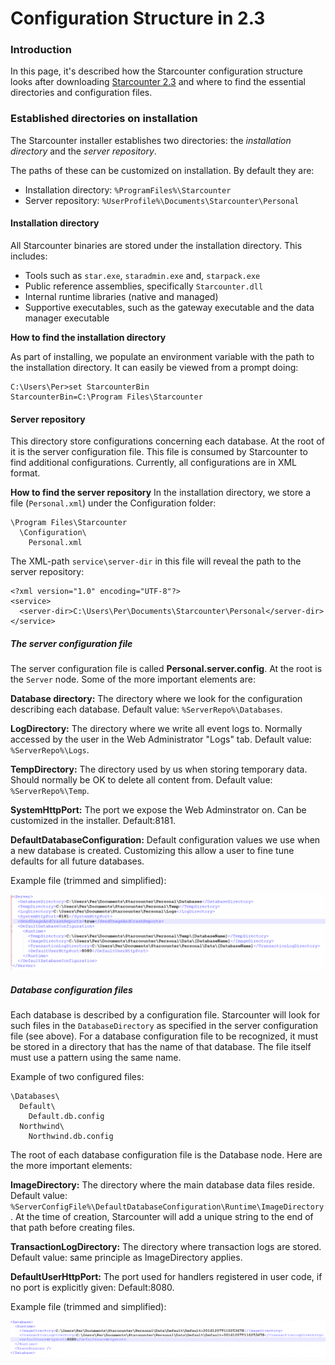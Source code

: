 # Configuration Structure in 2.3

### Introduction

In this page, it's described how the Starcounter configuration structure looks after downloading <a href="http://downloads.starcounter.com/">Starcounter 2.3</a> and where to find the essential directories and configuration files.

### Established directories on installation

The Starcounter installer establishes two directories: the _installation directory_ and the _server repository_.

The paths of these can be customized on installation. By default they are:

* Installation directory: `%ProgramFiles%\Starcounter`
* Server repository: `%UserProfile%\Documents\Starcounter\Personal`

#### Installation directory

All Starcounter binaries are stored under the installation directory. This includes:

* Tools such as `star.exe`, `staradmin.exe` and, `starpack.exe`
* Public reference assemblies, specifically `Starcounter.dll`
* Internal runtime libraries (native and managed)
* Supportive executables, such as the gateway executable and the data manager executable

**How to find the installation directory**

As part of installing, we populate an environment variable with the path to the installation directory. It can easily be viewed from a prompt doing:
```
C:\Users\Per>set StarcounterBin
StarcounterBin=C:\Program Files\Starcounter
```

#### Server repository

This directory store configurations concerning each database. At the root of it is the server configuration file. This file is consumed by Starcounter to find additional configurations. Currently, all configurations are in XML format.

**How to find the server repository**
In the installation directory, we store a file (`Personal.xml`) under the Configuration folder:

```
\Program Files\Starcounter
  \Configuration\
    Personal.xml
```

The XML-path `service\server-dir` in this file will reveal the path to the server repository:

```
<?xml version="1.0" encoding="UTF-8"?>
<service>
  <server-dir>C:\Users\Per\Documents\Starcounter\Personal</server-dir>
</service>
```

##### The server configuration file

The server configuration file is called **Personal.server.config**. At the root is the `Server` node. Some of the more important elements are:

**Database directory:**
The directory where we look for the configuration describing each database. Default value: <code>%ServerRepo%\Databases</code>.

**LogDirectory:**
The directory where we write all event logs to. Normally accessed by the user in the Web Administrator "Logs" tab. Default value: <code>%ServerRepo%\Logs</code>.

**TempDirectory:**
The directory used by us when storing temporary data. Should normally be OK to delete all content from. Default value: <code>%ServerRepo%\Temp</code>.

**SystemHttpPort:**
The port we expose the Web Adminstrator on. Can be customized in the installer. Default:8181.

**DefaultDatabaseConfiguration:**
Default configuration values we use when a new database is created. Customizing this allow a user to fine tune defaults for all future databases.

Example file (trimmed and simplified):

![example file](/assets/c326dc5e-c38e-11e6-8fd6-c095de9c6229-1024x246.png)

##### Database configuration files

Each database is described by a configuration file. Starcounter will look for such files in the `DatabaseDirectory` as specified in the server configuration file (see above). For a database configuration file to be recognized, it must be stored in a directory that has the name of that database. The file itself must use a pattern using the same name.

Example of two configured files:
```
\Databases\
  Default\
    Default.db.config
  Northwind\
    Northwind.db.config
```

The root of each database configuration file is the Database node. Here are the more important elements:

**ImageDirectory:**
The directory where the main database data files reside. Default value: <code>%ServerConfigFile%\DefaultDatabaseConfiguration\Runtime\ImageDirectory</code>. At the time of creation, Starcounter will add a unique string to the end of that path before creating files.

**TransactionLogDirectory:**
The directory where transaction logs are stored. Default value: same principle as ImageDirectory applies.

**DefaultUserHttpPort:**
The port used for handlers registered in user code, if no port is explicitly given: Default:8080.

Example file (trimmed and simplified):

![config files](/assets/0ea702a6-c391-11e6-9949-cd3876f30acb-1024x117.png)
